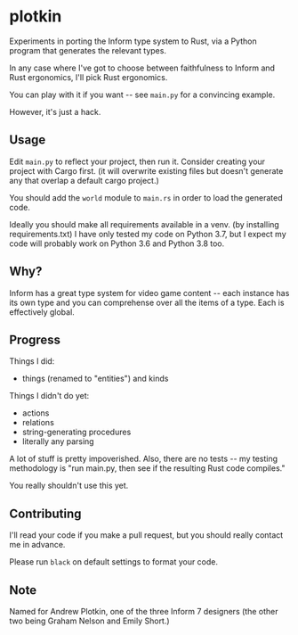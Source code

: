 # plotkin

Experiments in porting the Inform type system to Rust, via a Python program 
that generates the relevant types.

In any case where I've got to choose between faithfulness to Inform and Rust
ergonomics, I'll pick Rust ergonomics.

You can play with it if you want -- see `main.py` for a convincing example.

However, it's just a hack.

## Usage

Edit `main.py` to reflect your project, then run it. Consider creating your
project with Cargo first. (it will overwrite existing files but doesn't 
generate any that overlap a default cargo project.)

You should add the `world` module to `main.rs` in order to load the generated
code.

Ideally you should make all requirements available in a venv. (by installing
requirements.txt) I have only tested my code on Python 3.7, but I expect my
code will probably work on Python 3.6 and Python 3.8 too.

## Why?

Inform has a great type system for video game content -- each instance has its
own type and you can comprehense over all the items of a type. Each is 
effectively global.

## Progress

Things I did:

- things (renamed to "entities") and kinds 

Things I didn't do yet:

- actions
- relations
- string-generating procedures
- literally any parsing

A lot of stuff is pretty impoverished. Also, there are no tests -- my testing
methodology is "run main.py, then see if the resulting Rust code compiles."

You really shouldn't use this yet.

## Contributing

I'll read your code if you make a pull request, but you should really contact
me in advance.

Please run `black` on default settings to format your code.

## Note

Named for Andrew Plotkin, one of the three Inform 7 designers (the other two
being Graham Nelson and Emily Short.)

